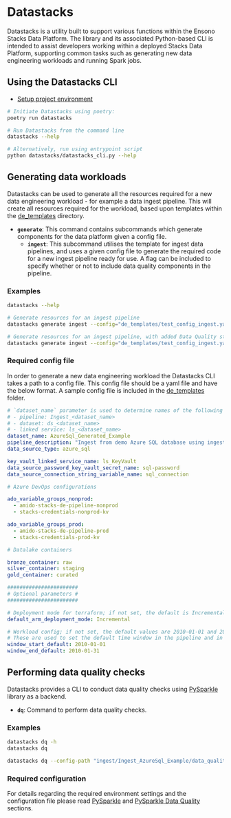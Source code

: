 # Datastacks

Datastacks is a utility built to support various functions within the Ensono Stacks Data Platform. The library and its associated Python-based CLI is intended to assist developers working within a deployed Stacks Data Platform, supporting common tasks such as generating new data engineering workloads and running Spark jobs.

## Using the Datastacks CLI

* [Setup project environment](../README.md#developing-the-solution)
```bash
# Initiate Datastacks using poetry:
poetry run datastacks

# Run Datastacks from the command line
datastacks --help

# Alternatively, run using entrypoint script
python datastacks/datastacks_cli.py --help
```

## Generating data workloads

Datastacks can be used to generate all the resources required for a new data engineering workload - for example a data ingest pipeline. This will create all resources required for the workload, based upon templates within the [de_templates](../de_templates) directory.

* **`generate`**: This command contains subcommands which generate components for the data platform given a config file.
    * **`ingest`**: This subcommand utilises the template for ingest data pipelines, and uses a given config file to generate the required code for a new ingest pipeline ready for use. A flag can be included to specify whether or not to include data quality components in the pipeline.

### Examples

```bash
datastacks --help

# Generate resources for an ingest pipeline
datastacks generate ingest --config="de_templates/test_config_ingest.yaml"

# Generate resources for an ingest pipeline, with added Data Quality steps
datastacks generate ingest --config="de_templates/test_config_ingest.yaml" --data-quality
```

### Required config file

In order to generate a new data engineering workload the Datastacks CLI takes a path to a config file. This config file should be a yaml file and have the below format. A sample config file is included in the [de_templates](../de_templates/test_config_ingest.yaml) folder.

```yaml
# `dataset_name` parameter is used to determine names of the following ADF resources:
# - pipeline: Ingest_<dataset_name>
# - dataset: ds_<dataset_name>
# - linked service: ls_<dataset_name>
dataset_name: AzureSql_Generated_Example
pipeline_description: "Ingest from demo Azure SQL database using ingest config file."
data_source_type: azure_sql

key_vault_linked_service_name: ls_KeyVault
data_source_password_key_vault_secret_name: sql-password
data_source_connection_string_variable_name: sql_connection

# Azure DevOps configurations

ado_variable_groups_nonprod:
  - amido-stacks-de-pipeline-nonprod
  - stacks-credentials-nonprod-kv

ado_variable_groups_prod:
  - amido-stacks-de-pipeline-prod
  - stacks-credentials-prod-kv

# Datalake containers

bronze_container: raw
silver_container: staging
gold_container: curated

#######################
# Optional parameters #
#######################

# Deployment mode for terraform; if not set, the default is Incremental
default_arm_deployment_mode: Incremental

# Workload config; if not set, the default values are 2010-01-01 and 2010-01-31 resp.
# These are used to set the default time window in the pipeline and in the corresponding e2e tests
window_start_default: 2010-01-01
window_end_default: 2010-01-31
```

## Performing data quality checks

Datastacks provides a CLI to conduct data quality checks using [PySparkle](../pysparkle/README.md) library as a backend.

* **`dq`**: Command to perform data quality checks.

### Examples

```bash
datastacks dq -h
datastacks dq

datastacks dq --config-path "ingest/Ingest_AzureSql_Example/data_quality/ingest_dq.json" --container config
```

### Required configuration

For details regarding the required environment settings and the configuration file please read
[PySparkle](../pysparkle/README.md) and [PySparkle Data Quality](../pysparkle/pysparkle/data_quality/README.md) sections.
